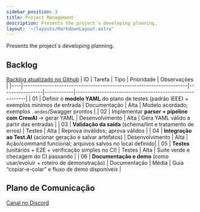 ```yaml
---
sidebar_position: 3
title: Project Management
description: Presents the project`s developing planning.
layout: '~/layouts/MarkdownLayout.astro' 
---
```


Presents the project`s developing planning.

## Backlog
[Backlog atualizado no Github](https://github.com/users/gLacerda21/projects/1/views/1?visibleFields=%5B%22Title%22%2C%22Status%22%2C218648278%2C218648389%5D&layout=board)
| ID | Tarefa                                                             | Tipo            | Prioridade | Observações                                             |
|----|--------------------------------------------------------------------|-----------------|------------|---------------------------------------------------------|
| 01 | Definir o **modelo YAML** do plano de testes (padrão IEEE) + exemplos mínimos de entrada | Documentação    | Alta       | Modelo acordado; exemplos `.andes`/Swagger prontos      |
| 02 | Implementar **parser + pipeline com CrewAI** → gerar YAML          | Desenvolvimento | Alta       | Gera YAML válido a partir das entradas                   |
| 03 | **Validação da saída** (schema/lint e tratamento de erros)         | Testes          | Alta       | Reprova inválidos; aprova válidos                        |
| 04 | **Integração ao Test.AI** (acionar geração e salvar artefatos)     | Desenvolvimento | Alta       | Ação/command funcional; arquivos salvos no local definido|
| 05 | **Testes** (unitários + E2E + verificação simples no CI)           | Testes          | Alta       | Suite verde e checagem do CI passando                    |
| 06 | **Documentação e demo** (como usar/evoluir + roteiro de demonstração) | Documentação  | Média      | Guia “copiar-e-colar” e fluxo de demo disponíveis        |




## Plano de Comunicação
[Canal no Discord](https://discord.com/channels/1361281159954173952/1361281159954173955)
